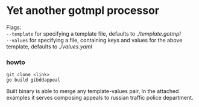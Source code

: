 # Yet another gotmpl processor

Flags: <br>
`--template` for specifying a template file, defaults to _./template.gotmpl_<br>
`--values` for specifying a file, containing keys and values for the above template, defaults to _./values.yaml_
  
### howto
```shell script
git clone <link>
go build gibddappeal
```
Built binary is able to merge any template-values pair, In the attached examples it serves composing appeals to russian traffic police department.